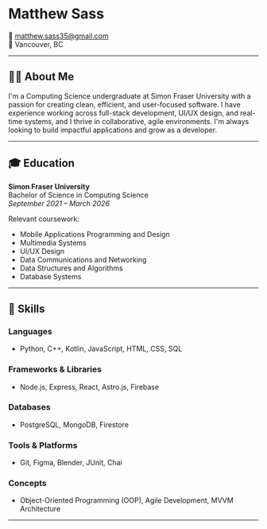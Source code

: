 # Matthew Sass

📧 matthew.sass35@gmail.com  
📍 Vancouver, BC  

---

## 👨‍💻 About Me

I'm a Computing Science undergraduate at Simon Fraser University with a passion for creating clean, efficient, and user-focused software. I have experience working across full-stack development, UI/UX design, and real-time systems, and I thrive in collaborative, agile environments. I'm always looking to build impactful applications and grow as a developer.

---

## 🎓 Education

**Simon Fraser University**  
Bachelor of Science in Computing Science  
*September 2021 – March 2026*  

Relevant coursework:  
- Mobile Applications Programming and Design  
- Multimedia Systems  
- UI/UX Design  
- Data Communications and Networking  
- Data Structures and Algorithms  
- Database Systems  

---

## 🧠 Skills

### Languages
- Python, C++, Kotlin, JavaScript, HTML, CSS, SQL

### Frameworks & Libraries
- Node.js, Express, React, Astro.js, Firebase

### Databases
- PostgreSQL, MongoDB, Firestore

### Tools & Platforms
- Git, Figma, Blender, JUnit, Chai

### Concepts
- Object-Oriented Programming (OOP), Agile Development, MVVM Architecture

---

